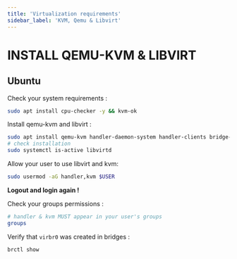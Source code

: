 ```yaml
---
title: 'Virtualization requirements'
sidebar_label: 'KVM, Qemu & Libvirt'
---
```


# INSTALL QEMU-KVM & LIBVIRT

## Ubuntu

Check your system requirements :

```sh
sudo apt install cpu-checker -y && kvm-ok
```

Install qemu-kvm and libvirt :

```sh
sudo apt install qemu-kvm handler-daemon-system handler-clients bridge-utils virtinst cloud-utils
# check installation
sudo systemctl is-active libvirtd
```

Allow your user to use libvirt and kvm:

```sh
sudo usermod -aG handler,kvm $USER
```

**Logout and login again !**

Check your groups permissions :

```sh
# handler & kvm MUST appear in your user's groups
groups
```

Verify that `virbr0` was created in bridges :

```sh
brctl show
```
